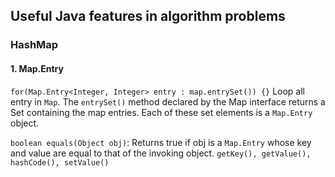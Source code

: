 ## Useful Java features in algorithm problems

### HashMap
#### 1. Map.Entry
```for(Map.Entry<Integer, Integer> entry : map.entrySet()) {}```
Loop all entry in ```Map```. The ```entrySet()``` method declared by the Map interface returns a Set containing the map entries. Each of these set elements is a ```Map.Entry``` object.

```boolean equals(Object obj)```: Returns true if obj is a ```Map.Entry``` whose key and value are equal to that of the invoking object.
```getKey(), getValue(), hashCode(), setValue()```
